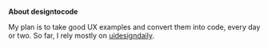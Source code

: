 **About designtocode**

My plan is to take good UX examples and convert them into code, every day or two. So far, I rely mostly on [uidesigndaily](https://www.uidesigndaily.com/).
